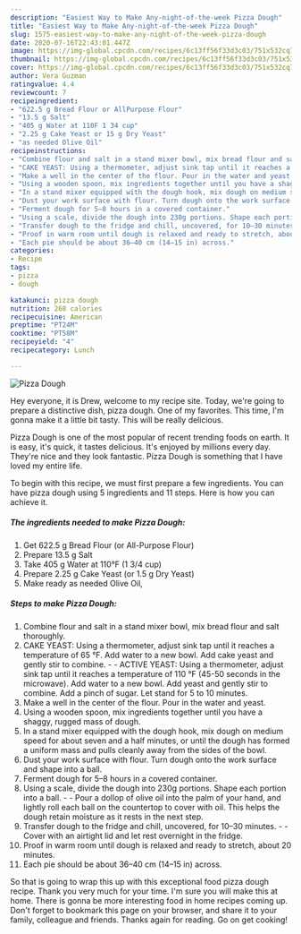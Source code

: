 ```yaml
---
description: "Easiest Way to Make Any-night-of-the-week Pizza Dough"
title: "Easiest Way to Make Any-night-of-the-week Pizza Dough"
slug: 1575-easiest-way-to-make-any-night-of-the-week-pizza-dough
date: 2020-07-16T22:43:01.447Z
image: https://img-global.cpcdn.com/recipes/6c13ff56f33d3c03/751x532cq70/pizza-dough-recipe-main-photo.jpg
thumbnail: https://img-global.cpcdn.com/recipes/6c13ff56f33d3c03/751x532cq70/pizza-dough-recipe-main-photo.jpg
cover: https://img-global.cpcdn.com/recipes/6c13ff56f33d3c03/751x532cq70/pizza-dough-recipe-main-photo.jpg
author: Vera Guzman
ratingvalue: 4.4
reviewcount: 7
recipeingredient:
- "622.5 g Bread Flour or AllPurpose Flour"
- "13.5 g Salt"
- "405 g Water at 110F 1 34 cup"
- "2.25 g Cake Yeast or 15 g Dry Yeast"
- "as needed Olive Oil"
recipeinstructions:
- "Combine flour and salt in a stand mixer bowl, mix bread flour and salt thoroughly."
- "CAKE YEAST: Using a thermometer, adjust sink tap until it reaches a temperature of 65 °F. Add water to a new bowl. Add cake yeast and gently stir to combine.  ACTIVE YEAST: Using a thermometer, adjust sink tap until it reaches a temperature of 110 °F (45-50 seconds in the microwave). Add water to a new bowl. Add yeast and gently stir to combine. Add a pinch of sugar. Let stand for 5 to 10 minutes."
- "Make a well in the center of the flour. Pour in the water and yeast."
- "Using a wooden spoon, mix ingredients together until you have a shaggy, rugged mass of dough."
- "In a stand mixer equipped with the dough hook, mix dough on medium speed for about seven and a half minutes, or until the dough has formed a uniform mass and pulls cleanly away from the sides of the bowl."
- "Dust your work surface with flour. Turn dough onto the work surface and shape into a ball."
- "Ferment dough for 5–8 hours in a covered container."
- "Using a scale, divide the dough into 230g portions. Shape each portion into a ball.  Pour a dollop of olive oil into the palm of your hand, and lightly roll each ball on the countertop to cover with oil. This helps the dough retain moisture as it rests in the next step."
- "Transfer dough to the fridge and chill, uncovered, for 10–30 minutes.  Cover with an airtight lid and let rest overnight in the fridge."
- "Proof in warm room until dough is relaxed and ready to stretch, about 20 minutes."
- "Each pie should be about 36–40 cm (14–15 in) across."
categories:
- Recipe
tags:
- pizza
- dough

katakunci: pizza dough 
nutrition: 268 calories
recipecuisine: American
preptime: "PT24M"
cooktime: "PT58M"
recipeyield: "4"
recipecategory: Lunch

---
```



![Pizza Dough](https://img-global.cpcdn.com/recipes/6c13ff56f33d3c03/751x532cq70/pizza-dough-recipe-main-photo.jpg)

Hey everyone, it is Drew, welcome to my recipe site. Today, we're going to prepare a distinctive dish, pizza dough. One of my favorites. This time, I'm gonna make it a little bit tasty. This will be really delicious.



Pizza Dough is one of the most popular of recent trending foods on earth. It is easy, it's quick, it tastes delicious. It's enjoyed by millions every day. They're nice and they look fantastic. Pizza Dough is something that I have loved my entire life.


To begin with this recipe, we must first prepare a few ingredients. You can have pizza dough using 5 ingredients and 11 steps. Here is how you can achieve it.

<!--inarticleads1-->

##### The ingredients needed to make Pizza Dough:

1. Get 622.5 g Bread Flour (or All-Purpose Flour)
1. Prepare 13.5 g Salt
1. Take 405 g Water at 110°F (1 3/4 cup)
1. Prepare 2.25 g Cake Yeast (or 1.5 g Dry Yeast)
1. Make ready as needed Olive Oil,




<!--inarticleads2-->

##### Steps to make Pizza Dough:

1. Combine flour and salt in a stand mixer bowl, mix bread flour and salt thoroughly.
1. CAKE YEAST: Using a thermometer, adjust sink tap until it reaches a temperature of 65 °F. Add water to a new bowl. Add cake yeast and gently stir to combine. -  - ACTIVE YEAST: Using a thermometer, adjust sink tap until it reaches a temperature of 110 °F (45-50 seconds in the microwave). Add water to a new bowl. Add yeast and gently stir to combine. Add a pinch of sugar. Let stand for 5 to 10 minutes.
1. Make a well in the center of the flour. Pour in the water and yeast.
1. Using a wooden spoon, mix ingredients together until you have a shaggy, rugged mass of dough.
1. In a stand mixer equipped with the dough hook, mix dough on medium speed for about seven and a half minutes, or until the dough has formed a uniform mass and pulls cleanly away from the sides of the bowl.
1. Dust your work surface with flour. Turn dough onto the work surface and shape into a ball.
1. Ferment dough for 5–8 hours in a covered container.
1. Using a scale, divide the dough into 230g portions. Shape each portion into a ball. -  - Pour a dollop of olive oil into the palm of your hand, and lightly roll each ball on the countertop to cover with oil. This helps the dough retain moisture as it rests in the next step.
1. Transfer dough to the fridge and chill, uncovered, for 10–30 minutes. -  - Cover with an airtight lid and let rest overnight in the fridge.
1. Proof in warm room until dough is relaxed and ready to stretch, about 20 minutes.
1. Each pie should be about 36–40 cm (14–15 in) across.




So that is going to wrap this up with this exceptional food pizza dough recipe. Thank you very much for your time. I'm sure you will make this at home. There is gonna be more interesting food in home recipes coming up. Don't forget to bookmark this page on your browser, and share it to your family, colleague and friends. Thanks again for reading. Go on get cooking!
